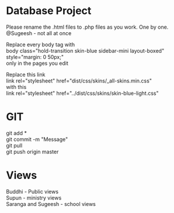 Database Project
================

Please rename the .html files to .php files as you work. One by one.  
@Sugeesh - not all at once  

Replace every body tag with  
body class="hold-transition skin-blue sidebar-mini layout-boxed" style="margin: 0 50px;"  
only in the pages you edit  

Replace this link  
link rel="stylesheet" href="dist/css/skins/_all-skins.min.css"  
with this  
link rel="stylesheet" href="../dist/css/skins/skin-blue-light.css"  

GIT
===
    
git add *  
git commit -m "Message"  
git pull  
git push origin master  

Views
=====
Buddhi - Public views  
Supun - ministry views  
Saranga and Sugeesh - school views  